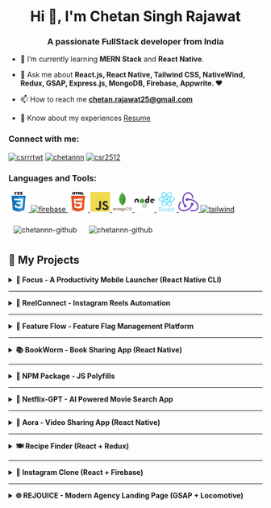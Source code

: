 

<h1 align="center">Hi 👋, I'm Chetan Singh Rajawat</h1>
<h3 align="center">A passionate FullStack developer from India</h3>

- 🌱 I’m currently learning **MERN Stack** and **React Native**.

- 💬 Ask me about **React.js, React Native, Tailwind CSS, NativeWind, Redux, GSAP, Express.js, MongoDB, Firebase, Appwrite. ❤️**

- 📫 How to reach me **chetan.rajawat25@gmail.com**

- 📄 Know about my experiences [Resume](https://drive.google.com/file/d/1xwIgUa0yrDe6pi4aZpW7UIYcqprm7f0D/view?usp=sharing)

<h3 align="left">Connect with me:</h3>
<p align="left">
<a href="https://twitter.com/csrrrtwt" target="blank"><img align="center" src="https://raw.githubusercontent.com/rahuldkjain/github-profile-readme-generator/master/src/images/icons/Social/twitter.svg" alt="csrrrtwt" height="30" width="40" /></a>
<a href="https://linkedin.com/in/chetannn" target="blank"><img align="center" src="https://raw.githubusercontent.com/rahuldkjain/github-profile-readme-generator/master/src/images/icons/Social/linked-in-alt.svg" alt="chetannn" height="30" width="40" /></a>
<a href="https://www.leetcode.com/chetan-nan" target="blank"><img align="center" src="https://raw.githubusercontent.com/rahuldkjain/github-profile-readme-generator/master/src/images/icons/Social/leet-code.svg" alt="csr2512" height="30" width="40" /></a>

 
</p>

<h3 align="left">Languages and Tools:</h3>
 <a href="https://www.w3schools.com/css/" target="_blank" rel="noreferrer"> <img src="https://raw.githubusercontent.com/devicons/devicon/master/icons/css3/css3-original-wordmark.svg" alt="css3" width="40" height="40"/> </a> <a href="https://firebase.google.com/" target="_blank" rel="noreferrer"> <img src="https://www.vectorlogo.zone/logos/firebase/firebase-icon.svg" alt="firebase" width="40" height="40"/> </a> <a href="https://www.w3.org/html/" target="_blank" rel="noreferrer"> <img src="https://raw.githubusercontent.com/devicons/devicon/master/icons/html5/html5-original-wordmark.svg" alt="html5" width="40" height="40"/> </a> <a href="https://developer.mozilla.org/en-US/docs/Web/JavaScript" target="_blank" rel="noreferrer"> <img src="https://raw.githubusercontent.com/devicons/devicon/master/icons/javascript/javascript-original.svg" alt="javascript" width="40" height="40"/> </a> <a href="https://www.mongodb.com/" target="_blank" rel="noreferrer"> <img src="https://raw.githubusercontent.com/devicons/devicon/master/icons/mongodb/mongodb-original-wordmark.svg" alt="mongodb" width="40" height="40"/> </a> <a href="https://nodejs.org" target="_blank" rel="noreferrer"> <img src="https://raw.githubusercontent.com/devicons/devicon/master/icons/nodejs/nodejs-original-wordmark.svg" alt="nodejs" width="40" height="40"/> </a> <a href="https://reactjs.org/" target="_blank" rel="noreferrer"> <img src="https://raw.githubusercontent.com/devicons/devicon/master/icons/react/react-original-wordmark.svg" alt="react" width="40" height="40"/> </a> <a href="https://redux.js.org" target="_blank" rel="noreferrer"> <img src="https://raw.githubusercontent.com/devicons/devicon/master/icons/redux/redux-original.svg" alt="redux" width="40" height="40"/> </a> <a href="https://tailwindcss.com/" target="_blank" rel="noreferrer"> <img src="https://www.vectorlogo.zone/logos/tailwindcss/tailwindcss-icon.svg" alt="tailwind" width="40" height="40"/> </a> </p>

<p float="left" >
<img  width="45%" style="margin: 10px" height="180" src="https://github-readme-stats.vercel.app/api/top-langs?username=chetannn-github&show_icons=true&locale=en&layout=compact" alt="chetannn-github" />

<img width="45%" style="margin: 10px" height="180"  src="https://github-readme-streak-stats.herokuapp.com/?user=chetannn-github&" alt="chetannn-github" />
</p>


## 🧠 My Projects

<details>
  <summary><strong>📱 Focus - A Productivity Mobile Launcher (React Native CLI)</strong></summary>
  <br>
  <a href="https://github.com/chetannn-github/Focus-A-Productivity-Mobile-Launcher-using-React-Native-CLI"> 
    <img src="https://github.com/chetannn-github/Focus-A-Productivity-Mobile-Launcher-using-React-Native-CLI/blob/main/src/assets/preview/home.png" width="30%" />
  </a>
  <a href="https://github.com/chetannn-github/Focus-A-Productivity-Mobile-Launcher-using-React-Native-CLI"> 
    <img src="https://github.com/chetannn-github/Focus-A-Productivity-Mobile-Launcher-using-React-Native-CLI/blob/main/src/assets/preview/leetcode.png" width="30%" />
  </a>
  <a href="https://github.com/chetannn-github/Focus-A-Productivity-Mobile-Launcher-using-React-Native-CLI"> 
    <img src="https://github.com/chetannn-github/Focus-A-Productivity-Mobile-Launcher-using-React-Native-CLI/blob/main/src/assets/preview/lock.png" width="30%" />
  </a>
  <a href="https://github.com/chetannn-github/Focus-A-Productivity-Mobile-Launcher-using-React-Native-CLI"> 
    <img src="https://github.com/chetannn-github/Focus-A-Productivity-Mobile-Launcher-using-React-Native-CLI/blob/main/src/assets/preview/app%20drawer%202.png" width="30%" />
  </a>
  <a href="https://github.com/chetannn-github/Focus-A-Productivity-Mobile-Launcher-using-React-Native-CLI"> 
    <img src="https://github.com/chetannn-github/Focus-A-Productivity-Mobile-Launcher-using-React-Native-CLI/blob/main/src/assets/preview/app%20drawer.png" width="30%" />
  </a>
  <a href="https://github.com/chetannn-github/Focus-A-Productivity-Mobile-Launcher-using-React-Native-CLI"> 
    <img src="https://github.com/chetannn-github/Focus-A-Productivity-Mobile-Launcher-using-React-Native-CLI/blob/main/src/assets/preview/playstore.jpg" width="30%" />
  </a>
  <a href="https://github.com/chetannn-github/Focus-A-Productivity-Mobile-Launcher-using-React-Native-CLI"> 
    <img src="https://github.com/chetannn-github/Focus-A-Productivity-Mobile-Launcher-using-React-Native-CLI/blob/main/src/assets/preview/playstore2.png" width="100%" />
  </a>
</details>

---

<details>
  <summary><strong>🤖 ReelConnect - Instagram Reels Automation</strong></summary>
  <br>
  <a href="https://reel-connect.onrender.com/">
    <img src="https://github.com/chetannn-github/chetannn-github/blob/main/hero.png" width="100%" />
  </a>
  <a href="https://reel-connect.onrender.com/">
    <img src="https://github.com/chetannn-github/chetannn-github/blob/main/timeline.png" width="100%" />
  </a>
  <a href="https://reel-connect.onrender.com/">
    <img src="https://github.com/chetannn-github/chetannn-github/blob/main/pricing.png" width="100%" />
  </a>
</details>

---

<details>
  <summary><strong>🚀 Feature Flow - Feature Flag Management Platform</strong></summary>
  <br>
  <a href="https://github.com/chetannn-github/feature-flow"> 
    <img src="https://github.com/chetannn-github/feature-flow/raw/main/public/dashboard.png" width="100%" />
  </a>
  <a href="https://github.com/chetannn-github/feature-flow"> 
    <img src="https://github.com/chetannn-github/feature-flow/raw/main/public/env.png" width="100%" />
  </a>
  <a href="https://github.com/chetannn-github/feature-flow"> 
    <img src="https://github.com/chetannn-github/feature-flow/raw/main/public/env2.png" width="100%" />
  </a>
  <a href="https://github.com/chetannn-github/feature-flow"> 
    <img src="https://github.com/chetannn-github/feature-flow/raw/main/public/env3.png" width="100%" />
  </a>
  <a href="https://github.com/chetannn-github/feature-flow"> 
    <img src="https://github.com/chetannn-github/feature-flow/raw/main/public/project.png" width="100%" />
  </a>
  <a href="https://github.com/chetannn-github/feature-flow"> 
    <img src="https://github.com/chetannn-github/feature-flow/raw/main/public/npm.png" width="100%" />
  </a>
</details>

---

<details>
  <summary><strong>📚 BookWorm - Book Sharing App (React Native)</strong></summary>
  <br>
  <img src="https://github.com/chetannn-github/Bookworm/blob/main/mobile/assets/preview/home.png" width="30%" />
  <img src="https://github.com/chetannn-github/Bookworm/blob/main/mobile/assets/preview/login.png" width="30%" />
  <img src="https://github.com/chetannn-github/Bookworm/blob/main/mobile/assets/preview/profile.png" width="30%" />
  <img src="https://github.com/chetannn-github/Bookworm/blob/main/mobile/assets/preview/create.png" width="30%" />
</details>

---

<details>
  <summary><strong>🧪 NPM Package - JS Polyfills</strong></summary>
  <br>
  <img src="https://github.com/chetannn-github/JavaScript-Practise-Problems/blob/main/src/assets/npm.png" width="100%" />
</details>

---

<details>
  <summary><strong>🍿 Netflix-GPT - AI Powered Movie Search App</strong></summary>
  <br>
  <a href="https://github.com/chetannn-github/Netflix-GPT">
    <img src="https://github.com/chetannn-github/Netflix-GPT/blob/main/web/public/assets/preview.png" width="100%" />
  </a>
  <a href="https://github.com/chetannn-github/Netflix-GPT">
    <img src="https://github.com/chetannn-github/Netflix-GPT/blob/main/app/assets/preview/preview1.jpg" width="30%" />
  </a>
  <a href="https://github.com/chetannn-github/Netflix-GPT">
    <img src="https://github.com/chetannn-github/Netflix-GPT/blob/main/app/assets/preview/preview2.jpg" width="30%" />
  </a>
  <a href="https://github.com/chetannn-github/Netflix-GPT">
    <img src="https://github.com/chetannn-github/Netflix-GPT/blob/main/app/assets/preview/preview3.jpg" width="30%" />
  </a>
  <a href="https://github.com/chetannn-github/Netflix-GPT">
    <img src="https://github.com/chetannn-github/Netflix-GPT/blob/main/app/assets/preview/preview4.jpg" width="30%" />
  </a>
  <a href="https://github.com/chetannn-github/Netflix-GPT">
    <img src="https://github.com/chetannn-github/Netflix-GPT/blob/main/app/assets/preview/preview5.jpg" width="30%" />
  </a>
</details>

---

<details>
  <summary><strong>🎥 Aora - Video Sharing App (React Native)</strong></summary>
  <br>
  <a href="https://github.com/chetannn-github/aora-videosharing-react-native-expo-app"> 
    <img src="https://github.com/chetannn-github/aora-videosharing-react-native-expo-app/blob/main/assets/preview/homepage.jpeg" width="30%" />
  </a>
  <a href="https://github.com/chetannn-github/aora-videosharing-react-native-expo-app"> 
    <img src="https://github.com/chetannn-github/aora-videosharing-react-native-expo-app/blob/main/assets/preview/preview2.jpg" width="30%" />
  </a>
  <a href="https://github.com/chetannn-github/aora-videosharing-react-native-expo-app"> 
    <img src="https://github.com/chetannn-github/aora-videosharing-react-native-expo-app/blob/main/assets/preview/preview6.jpg" width="30%" />
  </a>
</details>

---

<details>
  <summary><strong>🍽 Recipe Finder (React + Redux)</strong></summary>
  <br>
  <a href="https://github.com/chetannn-github/recipe-app"> 
    <img src="https://github.com/chetannn-github/recipe-app/blob/main/public/preview.png" width="100%" />
  </a>
</details>

---

<details>
  <summary><strong>📸 Instagram Clone (React + Firebase)</strong></summary>
  <br>
  <a href="https://github.com/chetannn-github/instagram-react-firebase"> 
    <img src="https://github.com/chetannn-github/instagram-react-firebase/blob/main/public/preview/preview4.png" width="100%" />
  </a>
</details>

---

<details>
  <summary><strong>🌐 REJOUICE - Modern Agency Landing Page (GSAP + Locomotive)</strong></summary>
  <br>
  <a href="https://github.com/chetannn-github/REJOUICE"> 
    <img src="https://github.com/chetannn-github/REJOUICE/blob/main/images/preview.png" width="100%" />
  </a>
</details>













